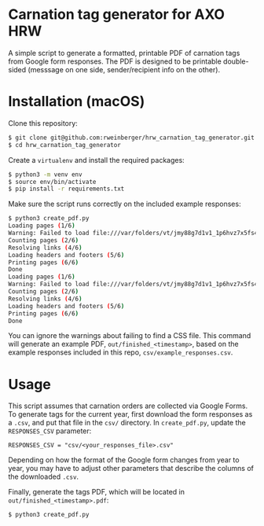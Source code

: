 # Carnation tag generator for AXO HRW

A simple script to generate a formatted, printable PDF of carnation tags from Google form responses. The PDF is designed to be printable double-sided (messsage on one side, sender/recipient info on the other).

# Installation (macOS)

Clone this repository:
```sh
$ git clone git@github.com:rweinberger/hrw_carnation_tag_generator.git
$ cd hrw_carnation_tag_generator
```

Create a `virtualenv` and install the required packages:
```sh
$ python3 -m venv env
$ source env/bin/activate
$ pip install -r requirements.txt
```

Make sure the script runs correctly on the included example responses:
```sh
$ python3 create_pdf.py
Loading pages (1/6)
Warning: Failed to load file:///var/folders/vt/jmy88g7d1v1_1p6hvz7x5fs40000gn/T/style.css (ignore)
Counting pages (2/6)
Resolving links (4/6)
Loading headers and footers (5/6)
Printing pages (6/6)
Done
Loading pages (1/6)
Warning: Failed to load file:///var/folders/vt/jmy88g7d1v1_1p6hvz7x5fs40000gn/T/style.css (ignore)
Counting pages (2/6)
Resolving links (4/6)
Loading headers and footers (5/6)
Printing pages (6/6)
Done
```

You can ignore the warnings about failing to find a CSS file. This command will generate an example  PDF, `out/finished_<timestamp>`, based on the example responses included in this repo, `csv/example_responses.csv`.

# Usage

This script assumes that carnation orders are collected via Google Forms. To generate tags for the current year, first download the form responses as a `.csv`, and put that file in the `csv/` directory. In `create_pdf.py`, update the `RESPONSES_CSV` parameter:

```python3
RESPONSES_CSV = "csv/<your_responses_file>.csv"
```

Depending on how the format of the Google form changes from year to year, you may have to adjust other parameters that describe the columns of the downloaded `.csv`.

Finally, generate the tags PDF, which will be located in `out/finished_<timestamp>.pdf`:
```sh
$ python3 create_pdf.py
```
